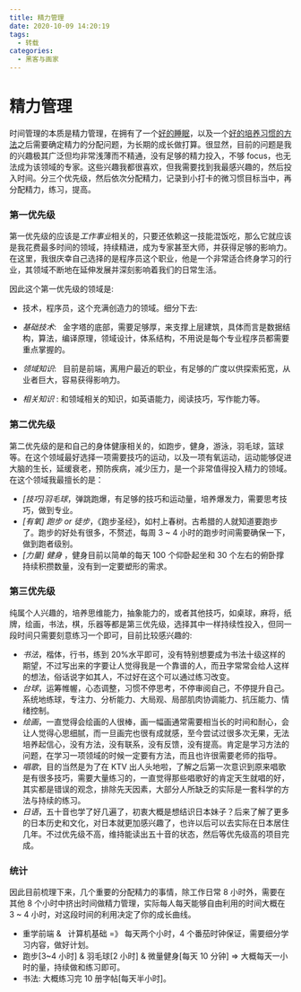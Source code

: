 ```yaml
---
title: 精力管理
date: 2020-10-09 14:20:19
tags:
  - 转载
categories:
  - 黑客与画家
---
```


# 精力管理

时间管理的本质是精力管理，在拥有了一个[好的睡眠](https://www.yuque.com/jianxu/diary/qer6hi)，以及一个[好的培养习惯的方法](https://www.yuque.com/jianxu/diary/cnrsz9)之后需要确定精力的分配问题，为长期的成长做打算。很显然，目前的问题是我的兴趣极其广泛但均非常浅薄而不精通，没有足够的精力投入，不够 focus，也无法成为该领域的专家。这些兴趣我都很喜欢，但我需要找到我最感兴趣的，然后投入时间。分三个优先级，然后依次分配精力，记录到小打卡的微习惯目标当中，再分配精力，练习，提高。

### 第一优先级

第一优先级的应该是*工作事业*相关的，只要还依赖这一技能混饭吃，那么它就应该是我花费最多时间的领域，持续精进，成为专家甚至大师，并获得足够的影响力。在这里，我很庆幸自己选择的是程序员这个职业，他是一个非常适合终身学习的行业，其领域不断地在延伸发展并深刻影响着我们的日常生活。

因此这个第一优先级的领域是:

- 技术，程序员，这个充满创造力的领域。细分下去:

- _基础技术_:   金字塔的底部，需要足够厚，来支撑上层建筑，具体而言是数据结构，算法，编译原理，领域设计，体系结构，不用说是每个专业程序员都需要重点掌握的。
- _领域知识_:   目前是前端，离用户最近的职业，有足够的广度以供探索拓宽，从业者巨大，容易获得影响力。
- _相关知识_ : 和领域相关的知识，如英语能力，阅读技巧，写作能力等。

### 第二优先级

第二优先级的是和自己的身体健康相关的，如跑步，健身，游泳，羽毛球，篮球等。在这个领域最好选择一项需要技巧的运动，以及一项有氧运动，运动能够促进大脑的生长，延缓衰老，预防疾病，减少压力，是一个非常值得投入精力的领域。在这个领域我最擅长的是：

- _[技巧]羽毛球_，弹跳跑爆，有足够的技巧和运动量，培养爆发力，需要思考技巧，做到专业。
- _[有氧] 跑步 or 徒步_，《跑步圣经》，如村上春树。古希腊的人就知道要跑步了。跑步的好处有很多，不赘述，每周 3 ~ 4 小时的跑步时间需要确保一下，做到跑者级别。
- _[力量] 健身_ ，健身目前以简单的每天 100 个仰卧起坐和 30 个左右的俯卧撑持续积攒数量，没有到一定要塑形的需求。

### 第三优先级

纯属个人兴趣的，培养思维能力，抽象能力的，或者其他技巧，如桌球，麻将，纸牌，绘画，书法，棋，乐器等都是第三优先级，选择其中一样持续性投入，但同一段时间只需要刻意练习一个即可，目前比较感兴趣的:

- _书法_，楷体，行书，练到 20%水平即可，没有特别想要成为书法十级这样的期望，不过写出来的字要让人觉得我是一个靠谱的人，而丑字常常会给人这样的想法，俗话说字如其人，不过好在这个可以通过练习改变。
- _台球_，运筹帷幄，心态调整，习惯不停思考，不停审阅自己，不停提升自己。系统地练球，专注力、分析能力、大局观、局部肌肉协调能力、抗压能力、情绪控制。
- _绘画_，一直觉得会绘画的人很棒，画一幅画通常需要相当长的时间和耐心，会让人觉得心思细腻，而一旦画完也很有成就感，至今尝试过很多次无果，无法培养起信心，没有方法，没有联系，没有反馈，没有提高。肯定是学习方法的问题，在学习一项领域的时候一定要有方法，而且也许很需要老师的指导。
- _唱歌_，目的当然是为了在 KTV 出人头地啦，了解之后第一次意识到原来唱歌是有很多技巧，需要大量练习的，一直觉得那些唱歌好的肯定天生就唱的好，其实都是错误的观念，排除先天因素，大部分人所缺乏的实际是一套科学的方法与持续的练习。
- _日语_，五十音也学了好几遍了，初衷大概是想结识日本妹子？后来了解了更多的日本历史和文化，对日本就更加感兴趣了，也许以后可以去实际在日本居住几年。不过优先级不高，维持能读出五十音的状态，然后等优先级高的项目完成。

### 统计

因此目前梳理下来，几个重要的分配精力的事情，除工作日常 8 小时外，需要在其他 8 个小时中挤出时间做精力管理，实际每人每天能够自由利用的时间大概在 3 ~ 4 小时，对这段时间的利用决定了你的成长曲线。

- 重学前端 &   计算机基础 =》 每天两个小时，4 个番茄时钟保证，需要细分学习内容，做好计划。
- 跑步[3~4 小时] & 羽毛球[2 小时] & 微量健身[每天 10 分钟] => 大概每天一小时的量，持续做和练习即可。
- 书法: 大概练习完 10 册字帖[每天半小时]。
